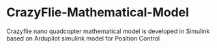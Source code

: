 # CrazyFlie-Mathematical-Model
Crazyflie nano quadcopter mathematical model is developed in Simulink based on Ardupilot simulink model for Position Control 
